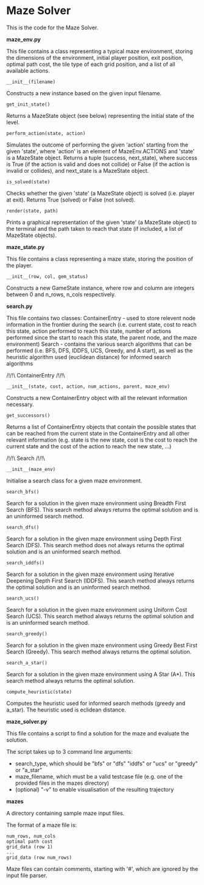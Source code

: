 # Maze Solver

This is the code for the Maze Solver.

**maze_env.py**

This file contains a class representing a typical maze environment, storing the dimensions of the environment, initial 
player position, exit position, optimal path cost, the tile type of each grid position, and a list of all available 
actions.

~~~~~
__init__(filename)
~~~~~
Constructs a new instance based on the given input filename.


~~~~~
get_init_state()
~~~~~
Returns a MazeState object (see below) representing the initial state of the level.


~~~~~
perform_action(state, action)
~~~~~
Simulates the outcome of performing the given 'action' starting from the given 'state', where 'action' is an element of
MazeEnv.ACTIONS and 'state' is a MazeState object. Returns a tuple (success, next_state), where success is True (if the
action is valid and does not collide) or False (if the action is invalid or collides), and next_state is a MazeState
object.


~~~~~
is_solved(state)
~~~~~
Checks whether the given 'state' (a MazeState object) is solved (i.e. player at exit). Returns True (solved) or False 
(not solved).


~~~~~
render(state, path)
~~~~~
Prints a graphical representation of the given 'state' (a MazeState object) to the terminal and the path taken to 
reach that state (if included, a list of MazeState objects).


**maze_state.py**

This file contains a class representing a maze state, storing the position of the player.

~~~~~
__init__(row, col, gem_status)
~~~~~
Constructs a new GameState instance, where row and column are integers between 0 and n_rows, n_cols respectively.


**search.py**

This file contains two classes: 
    ContainerEntry - used to store relevent node information in the frontier during the search (i.e. current state, 
                     cost to reach this state, action performed to reach this state, number of actions performed since 
                     the start to reach this state, the parent node, and the maze environment)
    Search - contains the various search algorithms that can be performed (i.e. BFS, DFS, IDDFS, UCS, Greedy, and 
             A start), as well as the heuristic algorithm used (euclidean distance) for informed search algorithms
    
/!\/!\ ContainerEntry /!\/!\

~~~~~
__init__(state, cost, action, num_actions, parent, maze_env)
~~~~~
Constructs a new ContainerEntry object with all the relevant information necessary.


~~~~~
get_successors()
~~~~~
Returns a list of ContainerEntry objects that contain the possible states that can be reached from the current state 
in the ContainerEntry and all other relevant information (e.g. state is the new state, cost is the cost to reach the 
current state and the cost of the action to reach the new state, ...)


/!\/!\ Search /!\/!\

~~~~~
__init__(maze_env)
~~~~~
Initialise a search class for a given maze environment.


~~~~~
search_bfs()
~~~~~
Search for a solution in the given maze environment using Breadth First Search (BFS). This search method always 
returns the optimal solution and is an uninformed search method.


~~~~~
search_dfs()
~~~~~
Search for a solution in the given maze environment using Depth First Search (DFS). This search method does not always 
returns the optimal solution and is an uninformed search method.


~~~~~
search_iddfs()
~~~~~
Search for a solution in the given maze environment using Iterative Deepening Depth First Search (IDDFS). This search 
method always returns the optimal solution and is an uninformed search method.


~~~~~
search_ucs()
~~~~~
Search for a solution in the given maze environment using Uniform Cost Search (UCS). This search method always returns 
the optimal solution and is an uninformed search method.


~~~~~
search_greedy()
~~~~~
Search for a solution in the given maze environment using Greedy Best First Search (Greedy). This search method always 
returns the optimal solution.


~~~~~
search_a_star()
~~~~~
Search for a solution in the given maze environment using A Star (A*). This search method always returns the optimal 
solution.


~~~~~
compute_heuristic(state)
~~~~~
Computes the heuristic used for informed search methods (greedy and a_star). The heuristic used is eclidean distance.


**maze_solver.py**

This file contains a script to find a solution for the maze and evaluate the solution.

The script takes up to 3 command line arguments:
- search_type, which should be "bfs" or "dfs" "iddfs" or "ucs" or "greedy" or "a_star"
- maze_filename, which must be a valid testcase file (e.g. one of the provided files in the mazes directory)
- (optional) "-v" to enable visualisation of the resulting trajectory


**mazes**

A directory containing sample maze input files.

The format of a maze file is:
~~~~~
num_rows, num_cols
optimal path cost
grid_data (row 1)
...
grid_data (row num_rows)
~~~~~

Maze files can contain comments, starting with '#', which are ignored by the input file parser.